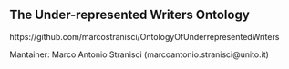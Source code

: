 <h2>The Under-represented Writers Ontology</h2>
<p>https://github.com/marcostranisci/OntologyOfUnderrepresentedWriters</p>
<p>Mantainer: Marco Antonio Stranisci (marcoantonio.stranisci@unito.it)<p>
